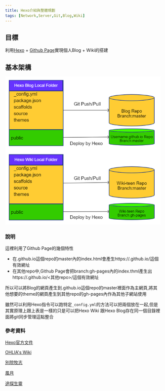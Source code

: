 ```yaml
---
title: Hexo介紹與整體規劃
tags: [Network,Server,Git,Blog,Wiki]
---
```


## 目標

利用[Hexo](https://hexo.io/zh-tw/) + [Github Page](https://pages.github.com/)實現個人Blog + Wiki的搭建

<!--more-->

## 基本架構

![Construction](https://raw.githubusercontent.com/Kiwi0093/graph/master/img/Blog_wiki_construction.PNG)

### 說明

這裡利用了Github Page的幾個特性

- 在<Username>.github.io這個repo的master內的index.html會產生https://<Username>.github.io/這個有效網址
- 在其他repo中,Github Page會把branch:gh-pages內的index.thml產生出https://<username>.github.io/<其他repo>/這個有效網址

所以可以將Blog的網頁產生到<username>.github.io這個repo的master裡面作為主網頁,將其他想要的theme的網頁產生到其他repo的gh-pages內作為其他子網站使用

雖然可以利用Hexo指令可以跑特定`_config.yml`的方法可以把兩個放在一起,但是其實原理上跟上表是一樣的只是可以把Hexo Wiki 跟Hexo Blog存在同一個目錄裡面將git同步管理這點整合

### 參考資料

[Hexo官方文件](https://hexo.io/zh-tw/docs/)

[OHLIA's Wiki](https://ohlia.github.io/Wiki-site/)

[別院牧志](https://masantu.com/blog/2020-05-23/hello-hexo-wiki/#%E6%9B%B4%E6%96%B0)

[風月](https://kuang.netlify.app/blog/hexo.html)

[途探生靈](https://ryanluoxu.github.io/2017/11/27/Hexo-Next-%E6%B7%BB%E5%8A%A0-Gitment-%E8%AF%84%E8%AE%BA%E7%B3%BB%E7%BB%9F/)
